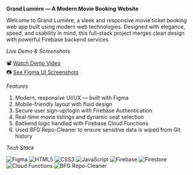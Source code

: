**Grand Lumière — A Modern Movie Booking Website**

Welcome to Grand Lumière, a sleek and responsive movie ticket booking web app built using modern web technologies. Designed with elegance, speed, and usability in mind, this full-stack project merges clean design with powerful Firebase backend services.



*Live Demo & Screenshots*

📽️ [Watch Demo Video](#)  
📷 [See Figma UI Screenshots](#)




*Features*

01. Modern, responsive UI/UX — built with Figma
02. Mobile-friendly layout with fluid design
03. Secure user sign-up/login with Firebase Authentication
04. Real-time movie listings and dynamic seat selection  
05. Backend logic handled with Firebase Cloud Functions  
06. Used BFG Repo-Cleaner to ensure sensitive data is wiped from Git history  




 *Tech Stack*

![Figma](https://img.shields.io/badge/Figma-Design-ff4088?logo=figma&logoColor=white)
![HTML5](https://img.shields.io/badge/HTML5-Markup-e34c26?logo=html5&logoColor=white)
![CSS3](https://img.shields.io/badge/CSS3-Styling-1572B6?logo=css3&logoColor=white)
![JavaScript](https://img.shields.io/badge/JavaScript-Logic-F7DF1E?logo=javascript&logoColor=black)
![Firebase](https://img.shields.io/badge/Firebase-Backend-ffca28?logo=firebase&logoColor=black)
![Firestore](https://img.shields.io/badge/Cloud%20Firestore-Realtime%20DB-ffa000?logo=firebase)
![Cloud Functions](https://img.shields.io/badge/Cloud%20Functions-Serverless-4285f4?logo=googlecloud&logoColor=white)
![BFG Repo-Cleaner](https://img.shields.io/badge/BFG--Repo--Cleaner-Security-black?logo=git)
